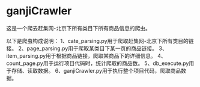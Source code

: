 # ganjiCrawler

这是一个爬去赶集网-北京下所有类目下所有商品信息的爬虫。

以下是爬虫构成说明：
1、cate_parsing.py用于爬取赶集网-北京下所有类目的链接。
2、page_parsing.py用于爬取某类目下某一页的商品链接。
3、item_parsing.py用于根据商品链接，爬取某商品下的详细信息。
4、count_page.py用于运行项目代码时，统计爬取的商品数。
5、db_execute.py用于存储、读取数据。
6、ganjiCrawler.py用于执行整个项目代码，爬取商品数据。